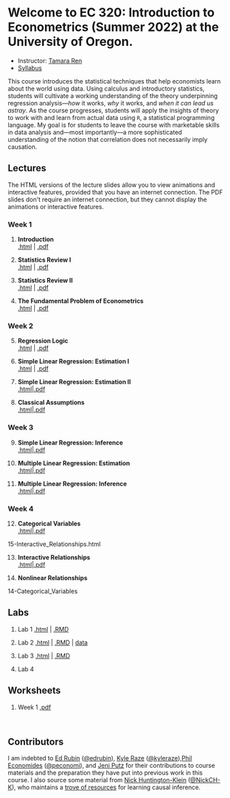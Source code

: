 
# Welcome to EC 320: Introduction to Econometrics (Summer 2022) at the University of Oregon.

- Instructor: [Tamara Ren](https://tamara-ren.com)
- [Syllabus](https://raw.githack.com/tamararen/EC320/master/Syllabus/syllabus.pdf)

This course introduces the statistical techniques that help economists learn about the world using data. Using calculus and introductory statistics, students will cultivate a working understanding of the theory underpinning regression analysis&mdash;*how* it works, *why* it works, and *when it can lead us astray*. As the course progresses, students will apply the insights of theory to work with and learn from actual data using `R`, a statistical programming language. My goal is for students to leave the course with marketable skills in data analysis and&mdash;most importantly&mdash;a more sophisticated understanding of the notion that correlation does not necessarily imply causation.

## Lectures

The HTML versions of the lecture slides allow you to view animations and interactive features, provided that you have an internet connection. The PDF slides don't require an internet connection, but they cannot display the animations or interactive features.

### Week 1 
1. **Introduction** <br> [.html](https://raw.githack.com/tamararen/EC320/master/Lectures/01-Introduction/01-Introduction.html) | [.pdf](https://raw.githack.com/tamararen/EC320/master/Lectures/01-Introduction/01-Introduction.pdf)

2. **Statistics Review I** <br> [.html](https://raw.githack.com/tamararen/EC320/master/Lectures/02-Statistics_Review/02-Statistics_Review.html) | [.pdf](https://raw.githack.com/tamararen/EC320/master/Lectures/02-Statistics_Review/02-Statistics_Review.pdf)

3. **Statistics Review II** <br> [.html](https://raw.githack.com/tamararen/EC320/master/Lectures/03-Statistics_Review/03-Statistics_Review.html) | [.pdf](https://raw.githack.com/tamararen/EC320/master/Lectures/03-Statistics_Review/03-Statistics_Review.pdf)

4. **The Fundamental Problem of Econometrics** <br> 
[.html](https://raw.githack.com/tamararen/EC320/master/Lectures/04-Fundamental_Econometric_Problem/04-Fundamental_Econometric_Problem.html) | [.pdf](https://raw.githack.com/tamararen/EC320/master/Lectures/04-Fundamental_Econometric_Problem/04-Fundamental_Econometric_Problem.pdf) 
### Week 2 
5. **Regression Logic** <br> [.html](https://raw.githack.com/tamararen/EC320/master/Lectures/05-Regression_Logic/05-Regression_Logic.html) | [.pdf](https://raw.githack.com/tamararen/EC320/master/Lectures/05-Regression_Logic/05-Regression_Logic.pdf) 

6. **Simple Linear Regression: Estimation I** <br> 
[.html](https://raw.githack.com/tamararen/EC320/master/Lectures/07-Simple_Linear_regression_Estimation/07-Simple_Linear_Regression_Estimation.html) | [.pdf](https://raw.githack.com/tamararen/EC320/master/Lectures/07-Simple_Linear_Regression_Estimation/07-Simple_Linear_Regression_Estimation.pdf) 

7. **Simple Linear Regression: Estimation II** <br> 
[.html](https://raw.githack.com/tamararen/EC320/master/Lectures/08-Simple_Linear_Regression_Estimation/08-Simple_Linear_Regression_Estimation.html)|[.pdf](https://raw.githack.com/tamararen/EC320/master/Lectures/08-Simple_Linear_Regression_Estimation/08-Simple_Linear_Regression_Estimation.pdf)  

8. **Classical Assumptions** <br> 
[.html](https://raw.githack.com/tamararen/EC320/master/Lectures/09-Classical_Assumptions/09-Classical_Assumptions.html)|[.pdf](https://raw.githack.com/tamararen/EC320/master/Lectures/09-Classical_Assumptions/09-Classical_Assumptions.pdf)  

### Week 3

9. **Simple Linear Regression: Inference** <br> 
[.html](https://raw.githack.com/tamararen/EC320/master/Lectures/10-Simple_Linear_Regression_Inference/10-Simple_Linear_Regression_Inference.html)|[.pdf](https://raw.githack.com/tamararen/EC320/master/Lectures/10-Simple_Linear_Regression_Inference/10-Simple_Linear_Regression_Inference.pdf)  


10. **Multiple Linear Regression: Estimation** <br> 
[.html](https://raw.githack.com/tamararen/EC320/master/Lectures/11-Multiple_Linear_Regression_Estimation/11-Multiple_Linear_Regression_Estimation.html)|[.pdf](https://raw.githack.com/tamararen/EC320/master/Lectures/11-Multiple_Linear_Regression_Estimation/11-Multiple_Linear_Regression_Estimation.pdf)  


11. **Multiple Linear Regression: Inference** <br> 
[.html](https://raw.githack.com/tamararen/EC320/master/Lectures/12-Multiple_Linear_Regression_Inference/12-Multiple_Linear_Regression_Inference.html)|[.pdf](https://raw.githack.com/tamararen/EC320/master/Lectures/12-Multiple_Linear_Regression_Inference/12-Multiple_Linear_Regression_Inference.pdf)  


### Week 4

12. **Categorical Variables** <br> 
[.html](https://raw.githack.com/tamararen/EC320/master/Lectures/14-Categorical_Variables/14-Categorical_Variables.html)|[.pdf](https://raw.githack.com/tamararen/EC320/master/Lectures/14-Categorical_Variables/14-Categorical_Variables.pdf)  

15-Interactive_Relationships.html

13. **Interactive Relationships** <br> [.html](https://raw.githack.com/tamararen/EC320/master/Lectures/15-Interactive_Relationships/15-Interactive_Relationships.html)|[.pdf](https://raw.githack.com/tamararen/EC320/master/Lectures/15-Interactive_Relationships/15-Interactive_Relationships.pdf)  

14. **Nonlinear Relationships** <br> 

14-Categorical_Variables

## Labs

1. Lab 1 [.html](https://raw.githack.com/tamararen/EC320/master/Lab/Lab1/lab1_markdown.html) | [.RMD](https://raw.githack.com/tamararen/EC320/master/Lab/Lab1/lab1_markdown.Rmd) <br>  

2. Lab 2 [.html](https://raw.githack.com/tamararen/EC320/master/Lab/Lab2/lab2.html) | [.RMD](https://raw.githack.com/tamararen/EC320/master/Lab/Lab2/lab2.Rmd)
| [data](https://raw.githack.com/tamararen/EC320/master/Lab/Lab2/Lab2.csv)   <br>  

3. Lab 3 [.html](https://raw.githack.com/tamararen/EC320/master/Lab/Lab3/lab3.html) | [.RMD](https://raw.githack.com/tamararen/EC320/master/Lab/Lab3/lab3.Rmd)<br>

4. Lab 4 <br> 


## Worksheets 

1. Week 1 [.pdf](https://raw.githack.com/tamararen/EC320/master/worksheet/week1.pdf) <br>  
<br> 

## Contributors

I am indebted to [Ed Rubin](http://edrub.in/) ([@edrubin](https://github.com/edrubin)), [Kyle Raze](https://kyleraze.com/) ([@kyleraze](https://github.com/kyleraze)),[Phil Economides](https://phil-economedes.com/) ([@peconomi](https://github.com/peconomi)), and [Jeni Putz](https://jenniputz.com) for their contributions to course materials and the preparation  they have put into previous work in this course. 
I also source some material from [Nick Huntington-Klein](https://nickchk.com/) ([@NickCH-K](https://github.com/NickCH-K)), who maintains a [trove of resources](https://nickchk.com/causalgraphs.html) for learning causal inference. 
